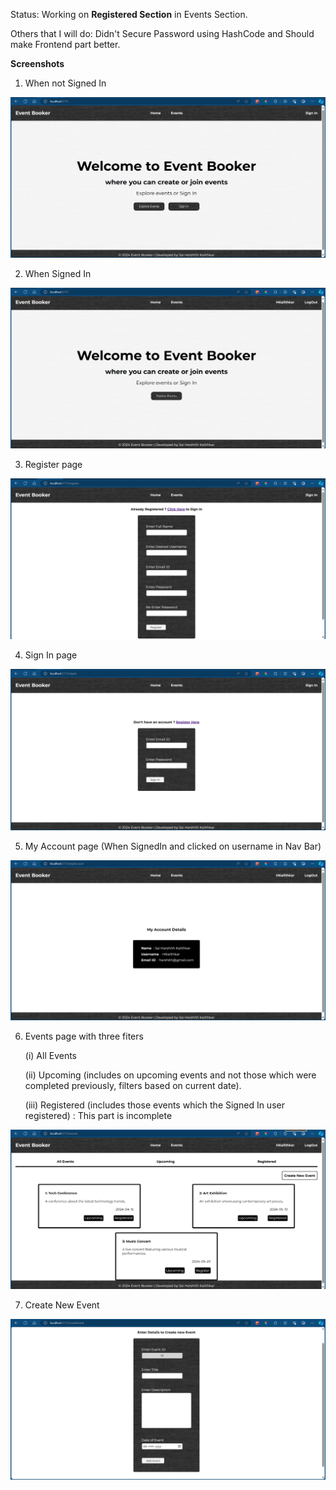 Status: Working on **Registered Section** in Events Section.

Others that I will do: Didn't Secure Password using HashCode and Should make Frontend part better.

**Screenshots**

1) When not Signed In

![notSigned](https://github.com/HKalithkar/event_booker/blob/main/public/notSigned.png)

2) When Signed In

![signed](https://github.com/HKalithkar/event_booker/blob/main/public/signed.png)

3) Register page

![register](https://github.com/HKalithkar/event_booker/blob/main/public/register.png)

4) Sign In page

![signin](https://github.com/HKalithkar/event_booker/blob/main/public/SignIn.png)

5) My Account page (When SignedIn and clicked on username in Nav Bar)

![myAccount](https://github.com/HKalithkar/event_booker/blob/main/public/myAccount.png)

6) Events page with three fiters

   (i) All Events

   (ii) Upcoming (includes on upcoming events and not those which were completed previously, filters based on current date).

   (iii) Registered (includes those events which the Signed In user registered) : This part is incomplete

![events](https://github.com/HKalithkar/event_booker/blob/main/public/events.png)

7) Create New Event

![newEvent](https://github.com/HKalithkar/event_booker/blob/main/public/newEvent.png)